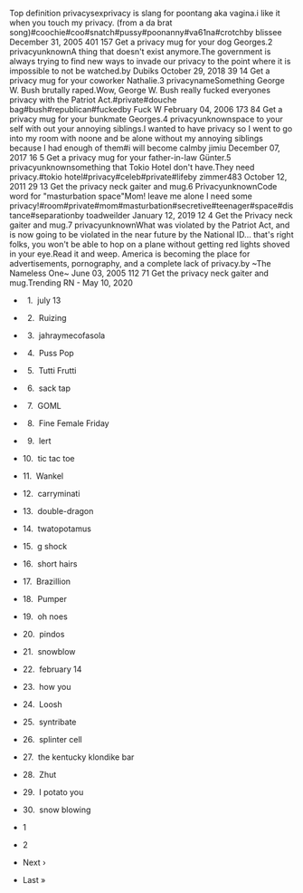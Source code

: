 Top definition privacysexprivacy is slang for poontang aka vagina.i like it when you touch my privacy. (from a da brat song)#coochie#coo#snatch#pussy#poonanny#va61na#crotchby blissee December 31, 2005 401 157 Get a privacy mug for your dog Georges.2 privacyunknownA thing that doesn't exist anymore.The government is always trying to find new ways to invade our privacy to the point where it is impossible to not be watched.by Dubiks October 29, 2018 39 14 Get a privacy mug for your coworker Nathalie.3 privacynameSomething George W. Bush brutally raped.Wow, George W. Bush really fucked everyones privacy with the Patriot Act.#private#douche bag#bush#republican#fuckedby Fuck W February 04, 2006 173 84 Get a privacy mug for your bunkmate Georges.4 privacyunknownspace to your self with out your annoying siblings.I wanted to have privacy so I went to go into my room with noone and be alone without my annoying siblings because I had enough of them#i will become calmby jimiu December 07, 2017 16 5 Get a privacy mug for your father-in-law Günter.5 privacyunknownsomething that Tokio Hotel don't have.They need privacy.#tokio hotel#privacy#celeb#private#lifeby zimmer483 October 12, 2011 29 13 Get the privacy neck gaiter and mug.6 PrivacyunknownCode word for "masturbation space"Mom! leave me alone I need some privacy!#room#private#mom#masturbation#secretive#teenager#space#distance#separationby toadweilder January 12, 2019 12 4 Get the Privacy neck gaiter and mug.7 privacyunknownWhat was violated by the Patriot Act, and is now going to be violated in the near future by the National ID... that's right folks, you won't be able to hop on a plane without getting red lights shoved in your eye.Read it and weep. America is becoming the place for advertisements, pornography, and a complete lack of privacy.by ~The Nameless One~ June 03, 2005 112 71 Get the privacy neck gaiter and mug.Trending RN - May 10, 2020

*     1.  july 13
*     2.  Ruizing
*     3.  jahraymecofasola
*     4.  Puss Pop
*     5.  Tutti Frutti
*     6.  sack tap
*     7.  GOML
*     8.  Fine Female Friday
*     9.  lert
*   10.  tic tac toe
*   11.  Wankel
*   12.  carryminati
*   13.  double-dragon
*   14.  twatopotamus
*   15.  g shock
*   16.  short hairs
*   17.  Brazillion
*   18.  Pumper
*   19.  oh noes
*   20.  pindos
*   21.  snowblow
*   22.  february 14
*   23.  how you
*   24.  Loosh
*   25.  syntribate
*   26.  splinter cell
*   27.  the kentucky klondike bar
*   28.  Zhut
*   29.  I potato you
*   30.  snow blowing

*   1
*   2
*   Next ›
*   Last »